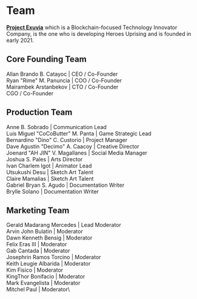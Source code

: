 # Team

[**Project Exuvia**](https://exuvia.network) which is a Blockchain-focused Technology Innovator Company, is the one who is developing Heroes Uprising and is founded in early 2021.



## Core Founding Team

Allan Brando B. Catayoc | CEO / Co-Founder\
Ryan "Rime" M. Panuncia | COO / Co-Founder\
Mairambek Arstanbekov | CTO / Co-Founder\
CGO / Co-Founder

## Production Team

Anne B. Sobrado | Communication Lead\
Luis Miguel "CoCoButter" M. Panta | Game Strategic Lead\
Bernardino "Dino" C. Custorio | Project Manager\
Dave Agustin "Decimo" A. Caacoy | Creative Director\
Joenard "AH JIN" V. Magallanes | Social Media Manager\
Joshua S. Pales | Arts Director \
Ivan Charlem Igot | Animator Lead \
Utsukushi Desu | Sketch Art Talent \
Claire Mamalias | Sketch Art Talent \
Gabriel Bryan S. Agudo | Documentation Writer\
Brylle Solano | Documentation Writer

## Marketing Team

Gerald Madarang Mercedes | Lead Moderator\
Arvin John Bulatin | Moderator\
Dawn Kenneth Bensig | Moderator\
Felix Eras III | Moderator\
Gab Cantada | Moderator\
Josephrin Ramos Torcino | Moderator\
Keith Leugie Albarida | Moderator\
Kim Fisico | Moderator\
KingThor Bonifacio | Moderator\
Mark Evangelista | Moderator\
Mitchel Paul | Moderator\

